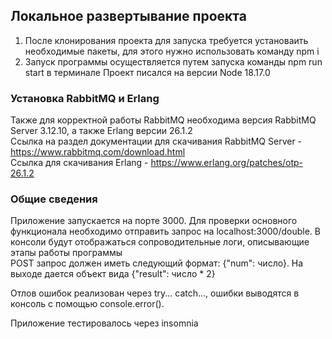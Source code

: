 ## Локальное развертывание проекта
1. После клонирования проекта для запуска требуется установаить необходимые пакеты, для этого нужно использовать команду npm i  
2. Запуск программы осуществляется путем запуска команды npm run start в терминале
Проект писался на версии Node 18.17.0

### Установка RabbitMQ и Erlang
Также для корректной работы RabbitMQ необходима версия RabbitMQ Server 3.12.10, а также Erlang версии 26.1.2  
Ссылка на раздел документации для скачивания RabbitMQ Server - https://www.rabbitmq.com/download.html  
Ссылка для скачивания Erlang - https://www.erlang.org/patches/otp-26.1.2
### Общие сведения
Приложение запускается на порте 3000. Для проверки основного функционала необходимо отправить запрос на localhost:3000/double. В консоли будут отображаться сопроводительные логи, описывающие этапы работы программы  
POST запрос должен иметь следующий формат: {"num": число}. На выходе дается объект вида {"result": число * 2}  

Отлов ошибок реализован через try... catch..., ошибки выводятся в консоль с помощью console.error().

Приложение тестировалось через insomnia

